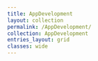 ```yaml
---
title: AppDevelopment
layout: collection
permalink: /AppDevelopment/
collection: AppDevelopment
entries_layout: grid
classes: wide
---
```

